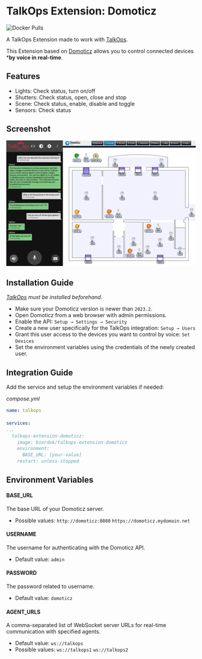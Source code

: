 # TalkOps Extension: Domoticz
![Docker Pulls](https://img.shields.io/docker/pulls/bierdok/talkops-extension-domoticz)

A TalkOps Extension made to work with [TalkOps](https://link.talkops.app/talkops).

This Extension based on [Domoticz](https://www.domoticz.com/) allows you to control connected devices ***by voice in real-time**.

## Features
* Lights: Check status, turn on/off
* Shutters: Check status, open, close and stop
* Scene: Check status, enable, disable and toggle
* Sensors: Check status

## Screenshot
![Screenshot](screenshot.png)

## Installation Guide

_[TalkOps](https://link.talkops.app/install-talkops) must be installed beforehand._

* Make sure your Domoticz version is newer than `2023.2`.
* Open Domoticz from a web browser with admin permissions.
* Enable the API: `Setup → Settings → Security`
* Create a new user specifically for the TalkOps integration: `Setup → Users`
* Grant this user access to the devices you want to control by voice: `Set Devices`
* Set the environment variables using the credentials of the newly created user.

## Integration Guide

Add the service and setup the environment variables if needed:

_compose.yml_
``` yml
name: talkops

services:
...
  talkops-extension-domoticz:
    image: bierdok/talkops-extension-domoticz
    environment:
      BASE_URL: [your-value]
    restart: unless-stopped


```

## Environment Variables

#### BASE_URL

The base URL of your Domoticz server.
* Possible values: `http://domoticz:8080` `https://domoticz.mydomain.net`

#### USERNAME

The username for authenticating with the Domoticz API.
* Default value: `admin`

#### PASSWORD

The password related to username.
* Default value: `domoticz`

#### AGENT_URLS

A comma-separated list of WebSocket server URLs for real-time communication with specified agents.
* Default value: `ws://talkops`
* Possible values: `ws://talkops1` `ws://talkops2`
